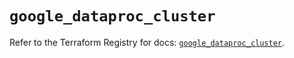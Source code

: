 # `google_dataproc_cluster`

Refer to the Terraform Registry for docs: [`google_dataproc_cluster`](https://registry.terraform.io/providers/hashicorp/google/6.49.3/docs/resources/dataproc_cluster).
